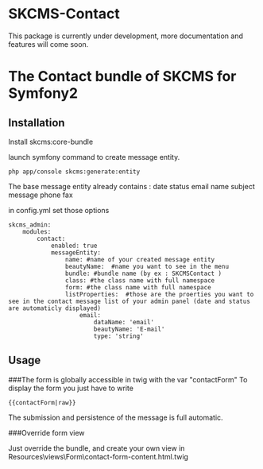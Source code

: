 SKCMS-Contact
=============

This package is currently under development, more documentation and features will come soon.


# The Contact bundle of SKCMS for Symfony2

## Installation

Install skcms:core-bundle 

launch symfony command to create message entity.
```
php app/console skcms:generate:entity
```

The base message entity already contains :
date
status
email
name
subject
message
phone
fax

in config.yml set those options
```
skcms_admin:
    modules:
        contact:
            enabled: true
            messageEntity:
                name: #name of your created message entity
                beautyName:  #name you want to see in the menu
                bundle: #bundle name (by ex : SKCMSContact )
                class: #the class name with full namespace
                form: #the class name with full namespace
                listProperties:  #those are the proerties you want to see in the contact message list of your admin panel (date and status are automaticly displayed)
                    email:
                        dataName: 'email'
                        beautyName: 'E-mail'
                        type: 'string'
```


## Usage
###The form is globally accessible in twig with the var "contactForm"
To display the form you just have to write
```
{{contactForm|raw}}
```

The submission and persistence of the message is full automatic.

###Override form view

Just override the bundle, and create your own view in Resources\views\Form\contact-form-content.html.twig




